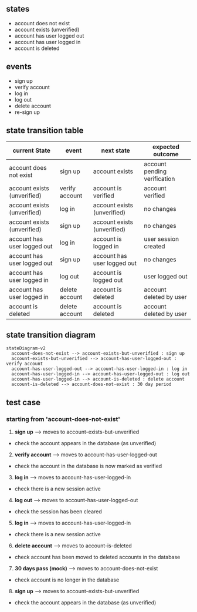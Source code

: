## states

- account does not exist
- account exists (unverified)
- account has user logged out
- account has user logged in
- account is deleted

## events

- sign up
- verify account
- log in
- log out
- delete account
- re-sign up

## state transition table

| current State | event | next state | expected outcome |
| --------------- | --------------- | --------------- | --------------- |
| account does not exist | sign up | account exists | account pending verification |
| account exists (unverified) | verify account | account is verified | account verified |
| account exists (unverified) | log in | account exists (unverified) | no changes |
| account exists (unverified) | sign up | account exists (unverified) | no changes |
| account has user logged out | log in | account is logged in | user session created |
| account has user logged out | sign up | account has user logged out | no changes |
| account has user logged in | log out | account is logged out | user logged out |
| account has user logged in | delete account | account is deleted | account deleted by user |
| account is deleted | delete account | account is deleted | account deleted by user |

## state transition diagram

```mermaid
stateDiagram-v2
  account-does-not-exist --> account-exists-but-unverified : sign up
  account-exists-but-unverified --> account-has-user-logged-out : verify account
  account-has-user-logged-out --> account-has-user-logged-in : log in
  account-has-user-logged-in --> account-has-user-logged-out : log out
  account-has-user-logged-in --> account-is-deleted : delete account
  account-is-deleted --> account-does-not-exist : 30 day period
```

## test case

### starting from 'account-does-not-exist'

1. **sign up** --> moves to account-exists-but-unverified
  - check the account appears in the database (as unverified)
2. **verify account** --> moves to account-has-user-logged-out
  - check the account in the database is now marked as verified
3. **log in** --> moves to account-has-user-logged-in
  - check there is a new session active
4. **log out** --> moves to account-has-user-logged-out
  - check the session has been cleared
5. **log in** --> moves to account-has-user-logged-in
  - check there is a new session active
6. **delete account** --> moves to account-is-deleted
  - check account has been moved to deleted accounts in the database
7. **30 days pass (mock)** --> moves to account-does-not-exist
  - check account is no longer in the database
8. **sign up** --> moves to account-exists-but-unverified
  - check the account appears in the database (as unverified)
